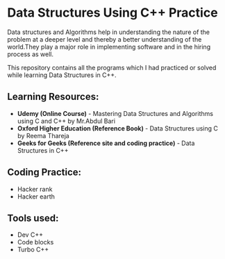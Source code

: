 # Data Structures Using C++ Practice

Data structures and Algorithms help in understanding the nature of the problem at a deeper level and thereby a better understanding of the world.They play a major role in implementing software and in the hiring process as well.

This repository contains all the programs which I had practiced or solved while learning Data Structures in C++.

## Learning Resources:

- **Udemy (Online Course)** - Mastering Data Structures and Algorithms using C and C++ by Mr.Abdul Bari 
- **Oxford Higher Education (Reference Book)** - Data Structures using C by Reema Thareja 
- **Geeks for Geeks (Reference site and coding practice)** - Data Structures in C++

## Coding Practice:

- Hacker rank 
- Hacker earth 

## Tools used:

- Dev C++ 
- Code blocks 
- Turbo C++ 
